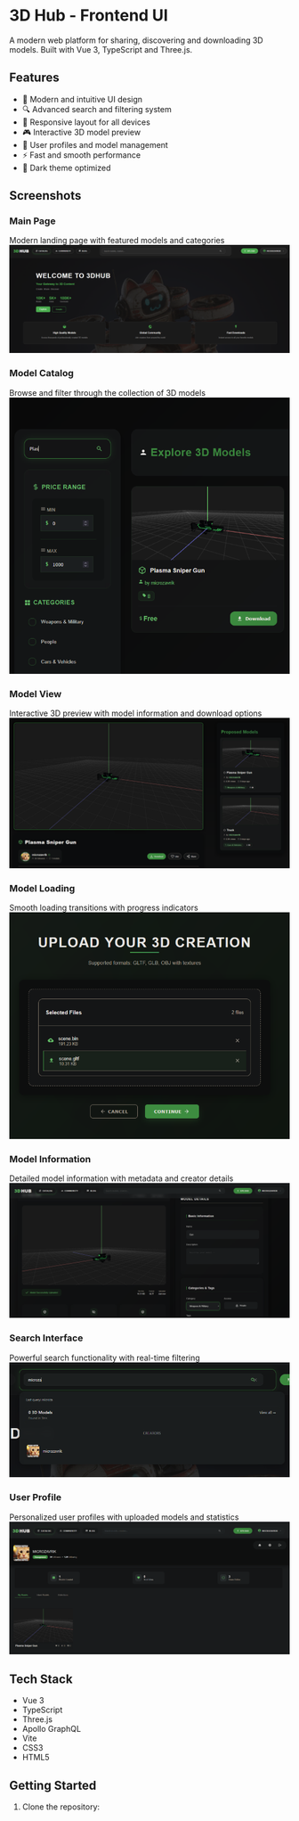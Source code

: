 # 3D Hub - Frontend UI

A modern web platform for sharing, discovering and downloading 3D models. Built with Vue 3, TypeScript and Three.js.

## Features

- 🎨 Modern and intuitive UI design
- 🔍 Advanced search and filtering system
- 📱 Responsive layout for all devices
- 🎮 Interactive 3D model preview
- 👤 User profiles and model management
- ⚡ Fast and smooth performance
- 🌙 Dark theme optimized

## Screenshots

### Main Page
Modern landing page with featured models and categories
![Main Page](https://github.com/microzavrikk/3dhub-frontend-ui/blob/main/3dhub_screenshots/screenshots/main-page.png)

### Model Catalog
Browse and filter through the collection of 3D models
![Catalog](https://github.com/microzavrikk/3dhub-frontend-ui/blob/main/3dhub_screenshots/screenshots/catalog.png)

### Model View
Interactive 3D preview with model information and download options
![View Model](https://github.com/microzavrikk/3dhub-frontend-ui/blob/main/3dhub_screenshots/screenshots/view_model.png)

### Model Loading
Smooth loading transitions with progress indicators
![Load Model](https://github.com/microzavrikk/3dhub-frontend-ui/blob/main/3dhub_screenshots/screenshots/load_model.png)

### Model Information
Detailed model information with metadata and creator details
![Model Info](https://github.com/microzavrikk/3dhub-frontend-ui/blob/main/3dhub_screenshots/screenshots/load_model_info.png)

### Search Interface
Powerful search functionality with real-time filtering
![Search](https://github.com/microzavrikk/3dhub-frontend-ui/blob/main/3dhub_screenshots/screenshots/search.png)

### User Profile
Personalized user profiles with uploaded models and statistics
![Profile](https://github.com/microzavrikk/3dhub-frontend-ui/blob/main/3dhub_screenshots/screenshots/profile_screen.png)

## Tech Stack

- Vue 3
- TypeScript
- Three.js
- Apollo GraphQL
- Vite
- CSS3
- HTML5

## Getting Started

1. Clone the repository:

